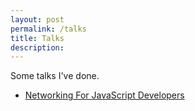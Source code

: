 ```yaml
---
layout: post
permalink: /talks
title: Talks
description:
---
```


Some talks I've done.

- [Networking For JavaScript Developers](/talks/net-for-js)
